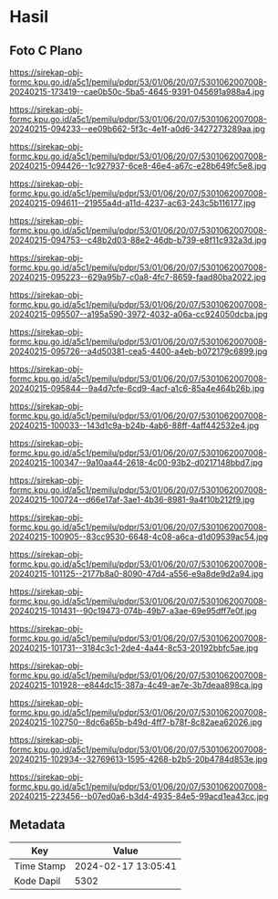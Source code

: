 # Hasil

## Foto C Plano

https://sirekap-obj-formc.kpu.go.id/a5c1/pemilu/pdpr/53/01/06/20/07/5301062007008-20240215-173419--cae0b50c-5ba5-4645-9391-045691a988a4.jpg

https://sirekap-obj-formc.kpu.go.id/a5c1/pemilu/pdpr/53/01/06/20/07/5301062007008-20240215-094233--ee09b662-5f3c-4e1f-a0d6-3427273289aa.jpg

https://sirekap-obj-formc.kpu.go.id/a5c1/pemilu/pdpr/53/01/06/20/07/5301062007008-20240215-094426--1c927937-6ce8-46e4-a67c-e28b649fc5e8.jpg

https://sirekap-obj-formc.kpu.go.id/a5c1/pemilu/pdpr/53/01/06/20/07/5301062007008-20240215-094611--21955a4d-a11d-4237-ac63-243c5b116177.jpg

https://sirekap-obj-formc.kpu.go.id/a5c1/pemilu/pdpr/53/01/06/20/07/5301062007008-20240215-094753--c48b2d03-88e2-46db-b739-e8f11c932a3d.jpg

https://sirekap-obj-formc.kpu.go.id/a5c1/pemilu/pdpr/53/01/06/20/07/5301062007008-20240215-095223--629a95b7-c0a8-4fc7-8659-faad80ba2022.jpg

https://sirekap-obj-formc.kpu.go.id/a5c1/pemilu/pdpr/53/01/06/20/07/5301062007008-20240215-095507--a195a590-3972-4032-a06a-cc924050dcba.jpg

https://sirekap-obj-formc.kpu.go.id/a5c1/pemilu/pdpr/53/01/06/20/07/5301062007008-20240215-095726--a4d50381-cea5-4400-a4eb-b072179c6899.jpg

https://sirekap-obj-formc.kpu.go.id/a5c1/pemilu/pdpr/53/01/06/20/07/5301062007008-20240215-095844--9a4d7cfe-6cd9-4acf-a1c6-85a4e464b26b.jpg

https://sirekap-obj-formc.kpu.go.id/a5c1/pemilu/pdpr/53/01/06/20/07/5301062007008-20240215-100033--143d1c9a-b24b-4ab6-88ff-4aff442532e4.jpg

https://sirekap-obj-formc.kpu.go.id/a5c1/pemilu/pdpr/53/01/06/20/07/5301062007008-20240215-100347--9a10aa44-2618-4c00-93b2-d0217148bbd7.jpg

https://sirekap-obj-formc.kpu.go.id/a5c1/pemilu/pdpr/53/01/06/20/07/5301062007008-20240215-100724--d66e17af-3ae1-4b36-8981-9a4f10b212f9.jpg

https://sirekap-obj-formc.kpu.go.id/a5c1/pemilu/pdpr/53/01/06/20/07/5301062007008-20240215-100905--83cc9530-6648-4c08-a6ca-d1d09539ac54.jpg

https://sirekap-obj-formc.kpu.go.id/a5c1/pemilu/pdpr/53/01/06/20/07/5301062007008-20240215-101125--2177b8a0-8090-47d4-a556-e9a8de9d2a94.jpg

https://sirekap-obj-formc.kpu.go.id/a5c1/pemilu/pdpr/53/01/06/20/07/5301062007008-20240215-101431--90c19473-074b-49b7-a3ae-69e95dff7e0f.jpg

https://sirekap-obj-formc.kpu.go.id/a5c1/pemilu/pdpr/53/01/06/20/07/5301062007008-20240215-101731--3184c3c1-2de4-4a44-8c53-20192bbfc5ae.jpg

https://sirekap-obj-formc.kpu.go.id/a5c1/pemilu/pdpr/53/01/06/20/07/5301062007008-20240215-101928--e844dc15-387a-4c49-ae7e-3b7deaa898ca.jpg

https://sirekap-obj-formc.kpu.go.id/a5c1/pemilu/pdpr/53/01/06/20/07/5301062007008-20240215-102750--8dc6a65b-b49d-4ff7-b78f-8c82aea62026.jpg

https://sirekap-obj-formc.kpu.go.id/a5c1/pemilu/pdpr/53/01/06/20/07/5301062007008-20240215-102934--32769613-1595-4268-b2b5-20b4784d853e.jpg

https://sirekap-obj-formc.kpu.go.id/a5c1/pemilu/pdpr/53/01/06/20/07/5301062007008-20240215-223456--b07ed0a6-b3d4-4935-84e5-99acd1ea43cc.jpg


## Metadata

| Key        | Value               |
| ---------- | ------------------- |
| Time Stamp | 2024-02-17 13:05:41 |
| Kode Dapil | 5302                |



